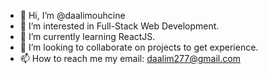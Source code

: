 - 👋 Hi, I’m @daalimouhcine
- 👀 I’m interested in Full-Stack Web Development.
- 🌱 I’m currently learning ReactJS.
- 💞️ I’m looking to collaborate on projects to get experience.
- 📫 How to reach me my email: daalim277@gmail.com

